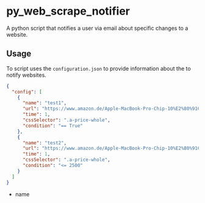 # py_web_scrape_notifier
 A python script that notifies a user via email about specific changes to a website.

 ## Usage
To script uses the `configuration.json` to provide information about the to notify websites.

``` json
{
  "config": [
    {
      "name": "test1",
      "url": "https://www.amazon.de/Apple-MacBook-Pro-Chip-10%E2%80%91Core-CPU-16%E2%80%91Core-GPU/dp/B09JR5JTP3/?_encoding=UTF8&pd_rd_w=78Cqh&pf_rd_p=07a6ea8f-9559-4d3e-86b6-bade19b6ee8e&pf_rd_r=HXVYGW3RVYEDR4AG9FHP&pd_rd_r=1ff8df8c-2834-4239-826d-e158795c3ba0&pd_rd_wg=hfjFi&ref_=pd_gw_ci_mcx_mr_hp_atf_m",
      "time": 1,
      "cssSelector": ".a-price-whole",
      "condition": "== True"
    },
    {
      "name": "test2",
      "url": "https://www.amazon.de/Apple-MacBook-Pro-Chip-10%E2%80%91Core-CPU-16%E2%80%91Core-GPU/dp/B09JR5JTP3/?_encoding=UTF8&pd_rd_w=78Cqh&pf_rd_p=07a6ea8f-9559-4d3e-86b6-bade19b6ee8e&pf_rd_r=HXVYGW3RVYEDR4AG9FHP&pd_rd_r=1ff8df8c-2834-4239-826d-e158795c3ba0&pd_rd_wg=hfjFi&ref_=pd_gw_ci_mcx_mr_hp_atf_m",
      "time": 1,
      "cssSelector": ".a-price-whole",
      "condition": "<= 2500"
    }
  ]
}
```

* name
